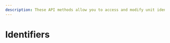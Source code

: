 ```yaml
---
description: These API methods allow you to access and modify unit identifiers.
---
```


# Identifiers

